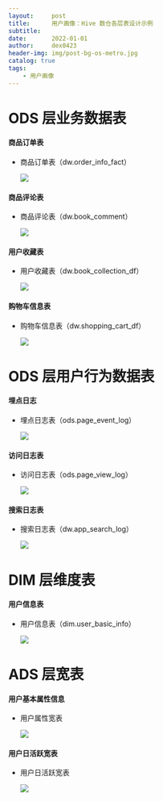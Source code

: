 ```yaml
---
layout:     post
title:      用户画像：Hive 数仓各层表设计示例
subtitle:   
date:       2022-01-01
author:     dex0423
header-img: img/post-bg-os-metro.jpg
catalog: true
tags:
    - 用户画像
---
```



# ODS 层业务数据表

#### 商品订单表

- 商品订单表（dw.order_info_fact）

  ![]({{site.baseurl}}/img-post/用户画像-24.png)

#### 商品评论表

- 商品评论表（dw.book_comment）

  ![]({{site.baseurl}}/img-post/用户画像-27.png)

#### 用户收藏表

- 用户收藏表（dw.book_collection_df）

  ![]({{site.baseurl}}/img-post/用户画像-29.png)

#### 购物车信息表

- 购物车信息表（dw.shopping_cart_df）

  ![]({{site.baseurl}}/img-post/用户画像-30.png)

# ODS 层用户行为数据表

#### 埋点日志

- 埋点日志表（ods.page_event_log）

  ![]({{site.baseurl}}/img-post/用户画像-25.png)

#### 访问日志表

- 访问日志表（ods.page_view_log）

  ![]({{site.baseurl}}/img-post/用户画像-26.png)

#### 搜索日志表

- 搜索日志表（dw.app_search_log）

  ![]({{site.baseurl}}/img-post/用户画像-28.png)


# DIM 层维度表

#### 用户信息表

- 用户信息表（dim.user_basic_info）

  ![]({{site.baseurl}}/img-post/用户画像-23.png)

# ADS 层宽表

#### 用户基本属性信息

- 用户属性宽表

  ![]({{site.baseurl}}/img-post/用户画像-31.png)

#### 用户日活跃宽表

- 用户日活跃宽表

  ![]({{site.baseurl}}/img-post/用户画像-32.png)

